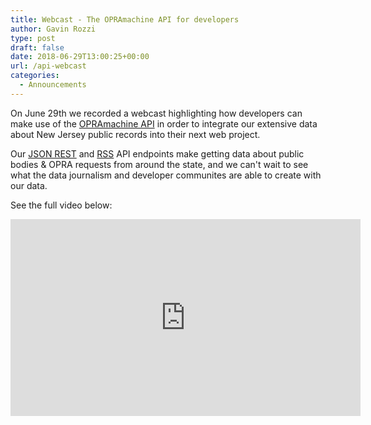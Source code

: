 ```yaml
---
title: Webcast - The OPRAmachine API for developers
author: Gavin Rozzi
type: post
draft: false
date: 2018-06-29T13:00:25+00:00
url: /api-webcast
categories:
  - Announcements
---
```


On June 29th we recorded a webcast highlighting how developers can make use of the [OPRAmachine API](https://docs.opramachine.com/site-administration/api-for-developers/) in order to integrate our extensive data about New Jersey public records into their next web project. 

Our [JSON REST](https://opramachine.com/feed/search/%20(latest_status:successful%20OR%20latest_status:partially_successful).json) and [RSS](https://opramachine.com/feed/search/%20(variety:sent%20OR%20variety:followup_sent%20OR%20variety:response%20OR%20variety:comment)) API endpoints make getting data about public bodies & OPRA requests from around the state, and we can't wait to see what the data journalism and developer communites are able to create with our data.

See the full video below:

<iframe width="560" height="315" src="https://www.youtube.com/embed/8HAv1c-sBGA" frameborder="0" allow="autoplay; encrypted-media" allowfullscreen></iframe>

